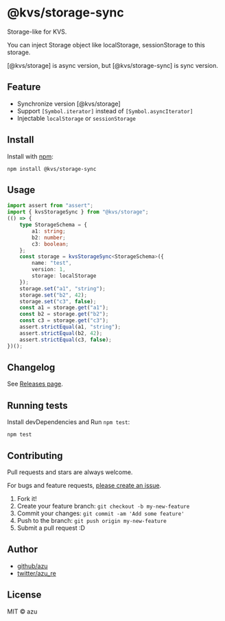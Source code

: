 # @kvs/storage-sync

Storage-like for KVS.

You can inject Storage object like localStorage, sessionStorage to this storage.

[@kvs/storage] is async version, but [@kvs/storage-sync] is sync version.

## Feature

- Synchronize version [@kvs/storage]
- Support `[Symbol.iterator]` instead of `[Symbol.asyncIterator]`
- Injectable `localStorage` or `sessionStorage`

## Install

Install with [npm](https://www.npmjs.com/):

    npm install @kvs/storage-sync

## Usage

```ts
import assert from "assert";
import { kvsStorageSync } from "@kvs/storage";
(() => {
    type StorageSchema = {
        a1: string;
        b2: number;
        c3: boolean;
    };
    const storage = kvsStorageSync<StorageSchema>({
        name: "test",
        version: 1,
        storage: localStorage
    });
    storage.set("a1", "string");
    storage.set("b2", 42);
    storage.set("c3", false);
    const a1 = storage.get("a1");
    const b2 = storage.get("b2");
    const c3 = storage.get("c3");
    assert.strictEqual(a1, "string");
    assert.strictEqual(b2, 42);
    assert.strictEqual(c3, false);
})();
```

## Changelog

See [Releases page](https://github.com/azu/kvs/releases).

## Running tests

Install devDependencies and Run `npm test`:

    npm test

## Contributing

Pull requests and stars are always welcome.

For bugs and feature requests, [please create an issue](https://github.com/azu/kvs/issues).

1. Fork it!
2. Create your feature branch: `git checkout -b my-new-feature`
3. Commit your changes: `git commit -am 'Add some feature'`
4. Push to the branch: `git push origin my-new-feature`
5. Submit a pull request :D

## Author

- [github/azu](https://github.com/azu)
- [twitter/azu_re](https://twitter.com/azu_re)

## License

MIT © azu
